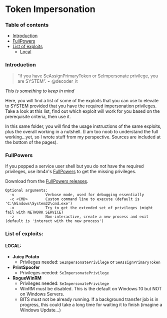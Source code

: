 # Token Impersonation

### Table of contents
- [Introduction](#introduction)
- [FullPowers](#fullpowers)
- [List of exploits](#list-of-exploits)
  - [Local](#local)

### Introduction
> “if you have SeAssignPrimaryToken or SeImpersonate privilege, you are SYSTEM”.
~ @decoder_it

*This is something to keep in mind*

Here, you will find a list of some of the exploits that you can use to elevate to SYSTEM provided that you have the required impersonation privileges. Take a look at this list, find out which exploit will work for you based on the prerequisite criteria, then use it.

In this same folder, you will find the usage instructions of the same exploits, plus the overall working in a nutshell. (I am too noob to understand the full working...yet, so I wrote stuff from my perspective. Sources are included at the bottom of the pages).

### FullPowers
If you popped a service user shell but you do not have the required privileges, use itm4n's [FullPowers](https://github.com/itm4n/FullPowers) to get the missing privileges.

Download from the [FullPowers releases](https://github.com/itm4n/FullPowers/releases).
```
Optional arguments:
  -v              Verbose mode, used for debugging essentially
  -c <CMD>        Custom command line to execute (default is 'C:\Windows\System32\cmd.exe')
  -x              Try to get the extended set of privileges (might fail with NETWORK SERVICE)
  -z              Non-interactive, create a new process and exit (default is 'interact with the new process')
```

### List of exploits:
#### LOCAL:
- **Juicy Potato**
  - Privileges needed: `SeImpersonatePrivilege` or `SeAssignPrimaryToken`
- **PrintSpoofer**
  - Privileges needed: `SeImpersonatePrivilege`
- **RogueWinRM**
  - Privileges needed: `SeImpersonatePrivilege`
  - WinRM must be disabled. This is the default on Windows 10 but NOT on Windows Servers.
  - BITS must not be already running. If a background transfer job is in progress, this could take a long time for waiting it to finish (imagine a Windows Update…)
  
